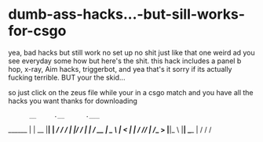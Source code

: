 # dumb-ass-hacks...-but-sill-works-for-csgo
yea, bad hacks but still work no set up no shit just like that one weird ad you see everyday some how but here's the shit. this hack includes a panel b hop, x-ray, Aim hacks, triggerbot, and yea that's it sorry if its actually fucking terrible. BUT your the skid...

so just click on the zeus file while your in a csgo match and you have all the hacks you want thanks for downloading




          __     .__      .___
  ______ |  | __ |__|   __| _/
 /  ___/ |  |/ / |  |  / __ | 
 \___ \  |    <  |  | / /_/ | 
/____  > |__|_ \ |__| \____ | 
     \/       \/           \/ 
